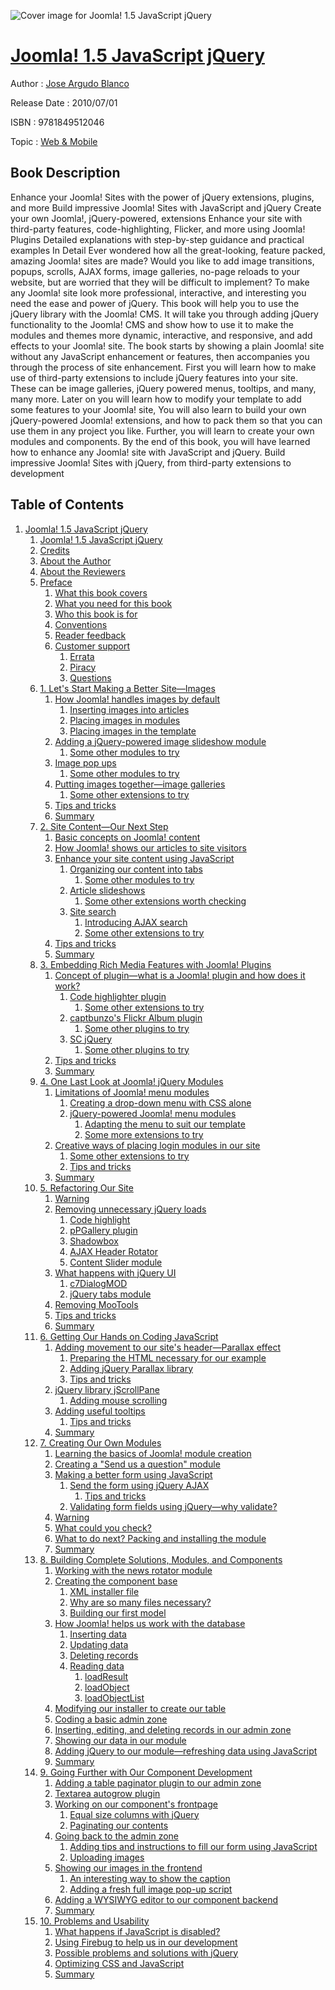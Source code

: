 ![Cover image for Joomla! 1.5 JavaScript jQuery](https://imgdetail.ebookreading.net/cover/cover/web_mobile/EB9781849512046.jpg)

[Joomla! 1.5 JavaScript jQuery](https://ebookreading.net/view/book/Joomla%21+1.5+JavaScript+jQuery-EB9781849512046_1.html "Joomla! 1.5 JavaScript jQuery")
====================================================================================================================

Author : [Jose Argudo Blanco](https://ebookreading.net/search/author/Jose+Argudo+Blanco)

Release Date : 2010/07/01

ISBN : 9781849512046

Topic : [Web & Mobile](https://ebookreading.net/search/category/web-mobile)

Book Description
-----------------

Enhance your Joomla! Sites with the power of jQuery extensions, plugins, and more
Build impressive Joomla! Sites with JavaScript and jQuery 
Create your own Joomla!, jQuery-powered, extensions
Enhance your site with third-party features, code-highlighting, Flicker, and more using Joomla! Plugins
Detailed explanations with step-by-step guidance and practical examples
In Detail
Ever wondered how all the great-looking, feature packed, amazing Joomla! sites are made? Would you like to add image transitions, popups, scrolls, AJAX forms, image galleries, no-page reloads to your website, but are worried that they will be difficult to implement? To make any Joomla! site look more professional, interactive, and interesting you need the ease and power of jQuery.
This book will help you to use the jQuery library with the Joomla! CMS. It will take you through adding jQuery functionality to the Joomla! CMS and show how to use it to make the modules and themes more dynamic, interactive, and responsive, and add effects to your Joomla! site.
The book starts by showing a plain Joomla! site without any JavaScript enhancement or features, then accompanies you through the process of site enhancement.
First you will learn how to make use of third-party extensions to include jQuery features into your site. These can be image galleries, jQuery powered menus, tooltips, and many, many more. Later on you will learn how to modify your template to add some features to your Joomla! site, You will also learn to build your own jQuery-powered Joomla! extensions, and how to pack them so that you can use them in any project you like. Further, you will learn to create your own modules and components.
By the end of this book, you will have learned how to enhance any Joomla! site with JavaScript and jQuery.
Build impressive Joomla! Sites with jQuery, from third-party extensions to development
              
Table of Contents
-----------------

1. [Joomla! 1.5 JavaScript jQuery](https://ebookreading.net/view/book/Joomla%21+1.5+JavaScript+jQuery-EB9781849512046_2.html)
    1. [Joomla! 1.5 JavaScript jQuery](https://ebookreading.net/view/book/Joomla%21+1.5+JavaScript+jQuery-EB9781849512046_3.html)
    1. [Credits](https://ebookreading.net/view/book/Joomla%21+1.5+JavaScript+jQuery-EB9781849512046_4.html)
    1. [About the Author](https://ebookreading.net/view/book/Joomla%21+1.5+JavaScript+jQuery-EB9781849512046_5.html)
    1. [About the Reviewers](https://ebookreading.net/view/book/Joomla%21+1.5+JavaScript+jQuery-EB9781849512046_6.html)
    1. [Preface](https://ebookreading.net/view/book/Joomla%21+1.5+JavaScript+jQuery-EB9781849512046_7.html)
        1. [What this book covers](https://ebookreading.net/view/book/Joomla%21+1.5+JavaScript+jQuery-EB9781849512046_7.html#ch00lvl1sec01)
        1. [What you need for this book](https://ebookreading.net/view/book/Joomla%21+1.5+JavaScript+jQuery-EB9781849512046_8.html)
        1. [Who this book is for](https://ebookreading.net/view/book/Joomla%21+1.5+JavaScript+jQuery-EB9781849512046_9.html)
        1. [Conventions](https://ebookreading.net/view/book/Joomla%21+1.5+JavaScript+jQuery-EB9781849512046_10.html)
        1. [Reader feedback](https://ebookreading.net/view/book/Joomla%21+1.5+JavaScript+jQuery-EB9781849512046_11.html)
        1. [Customer support](https://ebookreading.net/view/book/Joomla%21+1.5+JavaScript+jQuery-EB9781849512046_12.html)
            1. [Errata](https://ebookreading.net/view/book/Joomla%21+1.5+JavaScript+jQuery-EB9781849512046_12.html#ch00lvl2sec01)
            1. [Piracy](https://ebookreading.net/view/book/Joomla%21+1.5+JavaScript+jQuery-EB9781849512046_12.html#ch00lvl2sec02)
            1. [Questions](https://ebookreading.net/view/book/Joomla%21+1.5+JavaScript+jQuery-EB9781849512046_12.html#ch00lvl2sec03)
    1. [1. Let&#39;s Start Making a Better Site—Images](https://ebookreading.net/view/book/Joomla%21+1.5+JavaScript+jQuery-EB9781849512046_13.html)
        1. [How Joomla! handles images by default](https://ebookreading.net/view/book/Joomla%21+1.5+JavaScript+jQuery-EB9781849512046_13.html#ch01lvl1sec01)
            1. [Inserting images into articles](https://ebookreading.net/view/book/Joomla%21+1.5+JavaScript+jQuery-EB9781849512046_13.html#ch01lvl2sec01)
            1. [Placing images in modules](https://ebookreading.net/view/book/Joomla%21+1.5+JavaScript+jQuery-EB9781849512046_13.html#ch01lvl2sec02)
            1. [Placing images in the template](https://ebookreading.net/view/book/Joomla%21+1.5+JavaScript+jQuery-EB9781849512046_13.html#ch01lvl2sec03)
        1. [Adding a jQuery-powered image slideshow module](https://ebookreading.net/view/book/Joomla%21+1.5+JavaScript+jQuery-EB9781849512046_14.html)
            1. [Some other modules to try](https://ebookreading.net/view/book/Joomla%21+1.5+JavaScript+jQuery-EB9781849512046_14.html#ch01lvl2sec04)
        1. [Image pop ups](https://ebookreading.net/view/book/Joomla%21+1.5+JavaScript+jQuery-EB9781849512046_15.html)
            1. [Some other modules to try](https://ebookreading.net/view/book/Joomla%21+1.5+JavaScript+jQuery-EB9781849512046_15.html#ch01lvl2sec05)
        1. [Putting images together—image galleries](https://ebookreading.net/view/book/Joomla%21+1.5+JavaScript+jQuery-EB9781849512046_16.html)
            1. [Some other extensions to try](https://ebookreading.net/view/book/Joomla%21+1.5+JavaScript+jQuery-EB9781849512046_16.html#ch01lvl2sec06)
        1. [Tips and tricks](https://ebookreading.net/view/book/Joomla%21+1.5+JavaScript+jQuery-EB9781849512046_17.html)
        1. [Summary](https://ebookreading.net/view/book/Joomla%21+1.5+JavaScript+jQuery-EB9781849512046_18.html)
    1. [2. Site Content—Our Next Step](https://ebookreading.net/view/book/Joomla%21+1.5+JavaScript+jQuery-EB9781849512046_19.html)
        1. [Basic concepts on Joomla! content](https://ebookreading.net/view/book/Joomla%21+1.5+JavaScript+jQuery-EB9781849512046_19.html#ch02lvl1sec01)
        1. [How Joomla! shows our articles to site visitors](https://ebookreading.net/view/book/Joomla%21+1.5+JavaScript+jQuery-EB9781849512046_20.html)
        1. [Enhance your site content using JavaScript](https://ebookreading.net/view/book/Joomla%21+1.5+JavaScript+jQuery-EB9781849512046_21.html)
            1. [Organizing our content into tabs](https://ebookreading.net/view/book/Joomla%21+1.5+JavaScript+jQuery-EB9781849512046_21.html#ch02lvl2sec01)
                1. [Some other modules to try](https://ebookreading.net/view/book/Joomla%21+1.5+JavaScript+jQuery-EB9781849512046_21.html#ch02lvl3sec01)
            1. [Article slideshows](https://ebookreading.net/view/book/Joomla%21+1.5+JavaScript+jQuery-EB9781849512046_21.html#ch02lvl2sec02)
                1. [Some other extensions worth checking](https://ebookreading.net/view/book/Joomla%21+1.5+JavaScript+jQuery-EB9781849512046_21.html#ch02lvl3sec02)
            1. [Site search](https://ebookreading.net/view/book/Joomla%21+1.5+JavaScript+jQuery-EB9781849512046_21.html#ch02lvl2sec03)
                1. [Introducing AJAX search](https://ebookreading.net/view/book/Joomla%21+1.5+JavaScript+jQuery-EB9781849512046_21.html#ch02lvl3sec03)
                1. [Some other extensions to try](https://ebookreading.net/view/book/Joomla%21+1.5+JavaScript+jQuery-EB9781849512046_21.html#ch02lvl3sec04)
        1. [Tips and tricks](https://ebookreading.net/view/book/Joomla%21+1.5+JavaScript+jQuery-EB9781849512046_22.html)
        1. [Summary](https://ebookreading.net/view/book/Joomla%21+1.5+JavaScript+jQuery-EB9781849512046_23.html)
    1. [3. Embedding Rich Media Features with Joomla! Plugins](https://ebookreading.net/view/book/Joomla%21+1.5+JavaScript+jQuery-EB9781849512046_24.html)
        1. [Concept of plugin—what is a Joomla! plugin and how does it work?](https://ebookreading.net/view/book/Joomla%21+1.5+JavaScript+jQuery-EB9781849512046_24.html#ch03lvl1sec01)
            1. [Code highlighter plugin](https://ebookreading.net/view/book/Joomla%21+1.5+JavaScript+jQuery-EB9781849512046_24.html#ch03lvl2sec01)
                1. [Some other extensions to try](https://ebookreading.net/view/book/Joomla%21+1.5+JavaScript+jQuery-EB9781849512046_24.html#ch03lvl3sec01)
            1. [captbunzo&#39;s Flickr Album plugin](https://ebookreading.net/view/book/Joomla%21+1.5+JavaScript+jQuery-EB9781849512046_24.html#ch03lvl2sec02)
                1. [Some other plugins to try](https://ebookreading.net/view/book/Joomla%21+1.5+JavaScript+jQuery-EB9781849512046_24.html#ch03lvl3sec02)
            1. [SC jQuery](https://ebookreading.net/view/book/Joomla%21+1.5+JavaScript+jQuery-EB9781849512046_24.html#ch03lvl2sec03)
                1. [Some other plugins to try](https://ebookreading.net/view/book/Joomla%21+1.5+JavaScript+jQuery-EB9781849512046_24.html#ch03lvl3sec03)
        1. [Tips and tricks](https://ebookreading.net/view/book/Joomla%21+1.5+JavaScript+jQuery-EB9781849512046_25.html)
        1. [Summary](https://ebookreading.net/view/book/Joomla%21+1.5+JavaScript+jQuery-EB9781849512046_26.html)
    1. [4. One Last Look at Joomla! jQuery Modules](https://ebookreading.net/view/book/Joomla%21+1.5+JavaScript+jQuery-EB9781849512046_27.html)
        1. [Limitations of Joomla! menu modules](https://ebookreading.net/view/book/Joomla%21+1.5+JavaScript+jQuery-EB9781849512046_27.html#ch04lvl1sec01)
            1. [Creating a drop-down menu with CSS alone](https://ebookreading.net/view/book/Joomla%21+1.5+JavaScript+jQuery-EB9781849512046_27.html#ch04lvl2sec01)
            1. [jQuery-powered Joomla! menu modules](https://ebookreading.net/view/book/Joomla%21+1.5+JavaScript+jQuery-EB9781849512046_27.html#ch04lvl2sec02)
                1. [Adapting the menu to suit our template](https://ebookreading.net/view/book/Joomla%21+1.5+JavaScript+jQuery-EB9781849512046_27.html#ch04lvl3sec01)
                1. [Some more extensions to try](https://ebookreading.net/view/book/Joomla%21+1.5+JavaScript+jQuery-EB9781849512046_27.html#ch04lvl3sec02)
        1. [Creative ways of placing login modules in our site](https://ebookreading.net/view/book/Joomla%21+1.5+JavaScript+jQuery-EB9781849512046_28.html)
            1. [Some other extensions to try](https://ebookreading.net/view/book/Joomla%21+1.5+JavaScript+jQuery-EB9781849512046_28.html#ch04lvl2sec03)
            1. [Tips and tricks](https://ebookreading.net/view/book/Joomla%21+1.5+JavaScript+jQuery-EB9781849512046_28.html#ch04lvl2sec04)
        1. [Summary](https://ebookreading.net/view/book/Joomla%21+1.5+JavaScript+jQuery-EB9781849512046_29.html)
    1. [5. Refactoring Our Site](https://ebookreading.net/view/book/Joomla%21+1.5+JavaScript+jQuery-EB9781849512046_30.html)
        1. [Warning](https://ebookreading.net/view/book/Joomla%21+1.5+JavaScript+jQuery-EB9781849512046_30.html#ch05lvl1sec01)
        1. [Removing unnecessary jQuery loads](https://ebookreading.net/view/book/Joomla%21+1.5+JavaScript+jQuery-EB9781849512046_31.html)
            1. [Code highlight](https://ebookreading.net/view/book/Joomla%21+1.5+JavaScript+jQuery-EB9781849512046_31.html#ch05lvl2sec01)
            1. [pPGallery plugin](https://ebookreading.net/view/book/Joomla%21+1.5+JavaScript+jQuery-EB9781849512046_31.html#ch05lvl2sec02)
            1. [Shadowbox](https://ebookreading.net/view/book/Joomla%21+1.5+JavaScript+jQuery-EB9781849512046_31.html#ch05lvl2sec03)
            1. [AJAX Header Rotator](https://ebookreading.net/view/book/Joomla%21+1.5+JavaScript+jQuery-EB9781849512046_31.html#ch05lvl2sec04)
            1. [Content Slider module](https://ebookreading.net/view/book/Joomla%21+1.5+JavaScript+jQuery-EB9781849512046_31.html#ch05lvl2sec05)
        1. [What happens with jQuery UI](https://ebookreading.net/view/book/Joomla%21+1.5+JavaScript+jQuery-EB9781849512046_32.html)
            1. [c7DialogMOD](https://ebookreading.net/view/book/Joomla%21+1.5+JavaScript+jQuery-EB9781849512046_32.html#ch05lvl2sec06)
            1. [jQuery tabs module](https://ebookreading.net/view/book/Joomla%21+1.5+JavaScript+jQuery-EB9781849512046_32.html#ch05lvl2sec07)
        1. [Removing MooTools](https://ebookreading.net/view/book/Joomla%21+1.5+JavaScript+jQuery-EB9781849512046_33.html)
        1. [Tips and tricks](https://ebookreading.net/view/book/Joomla%21+1.5+JavaScript+jQuery-EB9781849512046_34.html)
        1. [Summary](https://ebookreading.net/view/book/Joomla%21+1.5+JavaScript+jQuery-EB9781849512046_35.html)
    1. [6. Getting Our Hands on Coding JavaScript](https://ebookreading.net/view/book/Joomla%21+1.5+JavaScript+jQuery-EB9781849512046_36.html)
        1. [Adding movement to our site&#39;s header—Parallax effect](https://ebookreading.net/view/book/Joomla%21+1.5+JavaScript+jQuery-EB9781849512046_36.html#ch06lvl1sec01)
            1. [Preparing the HTML necessary for our example](https://ebookreading.net/view/book/Joomla%21+1.5+JavaScript+jQuery-EB9781849512046_36.html#ch06lvl2sec01)
            1. [Adding jQuery Parallax library](https://ebookreading.net/view/book/Joomla%21+1.5+JavaScript+jQuery-EB9781849512046_36.html#ch06lvl2sec02)
            1. [Tips and tricks](https://ebookreading.net/view/book/Joomla%21+1.5+JavaScript+jQuery-EB9781849512046_36.html#ch06lvl2sec03)
        1. [jQuery library jScrollPane](https://ebookreading.net/view/book/Joomla%21+1.5+JavaScript+jQuery-EB9781849512046_37.html)
            1. [Adding mouse scrolling](https://ebookreading.net/view/book/Joomla%21+1.5+JavaScript+jQuery-EB9781849512046_37.html#ch06lvl2sec04)
        1. [Adding useful tooltips](https://ebookreading.net/view/book/Joomla%21+1.5+JavaScript+jQuery-EB9781849512046_38.html)
            1. [Tips and tricks](https://ebookreading.net/view/book/Joomla%21+1.5+JavaScript+jQuery-EB9781849512046_38.html#ch06lvl2sec05)
        1. [Summary](https://ebookreading.net/view/book/Joomla%21+1.5+JavaScript+jQuery-EB9781849512046_39.html)
    1. [7. Creating Our Own Modules](https://ebookreading.net/view/book/Joomla%21+1.5+JavaScript+jQuery-EB9781849512046_40.html)
        1. [Learning the basics of Joomla! module creation](https://ebookreading.net/view/book/Joomla%21+1.5+JavaScript+jQuery-EB9781849512046_40.html#ch07lvl1sec01)
        1. [Creating a &quot;Send us a question&quot; module](https://ebookreading.net/view/book/Joomla%21+1.5+JavaScript+jQuery-EB9781849512046_41.html)
        1. [Making a better form using JavaScript](https://ebookreading.net/view/book/Joomla%21+1.5+JavaScript+jQuery-EB9781849512046_42.html)
            1. [Send the form using jQuery AJAX](https://ebookreading.net/view/book/Joomla%21+1.5+JavaScript+jQuery-EB9781849512046_42.html#ch07lvl2sec01)
                1. [Tips and tricks](https://ebookreading.net/view/book/Joomla%21+1.5+JavaScript+jQuery-EB9781849512046_42.html#ch07lvl3sec01)
            1. [Validating form fields using jQuery—why validate?](https://ebookreading.net/view/book/Joomla%21+1.5+JavaScript+jQuery-EB9781849512046_42.html#ch07lvl2sec02)
        1. [Warning](https://ebookreading.net/view/book/Joomla%21+1.5+JavaScript+jQuery-EB9781849512046_43.html)
        1. [What could you check?](https://ebookreading.net/view/book/Joomla%21+1.5+JavaScript+jQuery-EB9781849512046_44.html)
        1. [What to do next? Packing and installing the module](https://ebookreading.net/view/book/Joomla%21+1.5+JavaScript+jQuery-EB9781849512046_45.html)
        1. [Summary](https://ebookreading.net/view/book/Joomla%21+1.5+JavaScript+jQuery-EB9781849512046_46.html)
    1. [8. Building Complete Solutions, Modules, and Components](https://ebookreading.net/view/book/Joomla%21+1.5+JavaScript+jQuery-EB9781849512046_47.html)
        1. [Working with the news rotator module](https://ebookreading.net/view/book/Joomla%21+1.5+JavaScript+jQuery-EB9781849512046_47.html#ch08lvl1sec01)
        1. [Creating the component base](https://ebookreading.net/view/book/Joomla%21+1.5+JavaScript+jQuery-EB9781849512046_48.html)
            1. [XML installer file](https://ebookreading.net/view/book/Joomla%21+1.5+JavaScript+jQuery-EB9781849512046_48.html#ch08lvl2sec01)
            1. [Why are so many files necessary?](https://ebookreading.net/view/book/Joomla%21+1.5+JavaScript+jQuery-EB9781849512046_48.html#ch08lvl2sec02)
            1. [Building our first model](https://ebookreading.net/view/book/Joomla%21+1.5+JavaScript+jQuery-EB9781849512046_48.html#ch08lvl2sec03)
        1. [How Joomla! helps us work with the database](https://ebookreading.net/view/book/Joomla%21+1.5+JavaScript+jQuery-EB9781849512046_49.html)
            1. [Inserting data](https://ebookreading.net/view/book/Joomla%21+1.5+JavaScript+jQuery-EB9781849512046_49.html#ch08lvl2sec04)
            1. [Updating data](https://ebookreading.net/view/book/Joomla%21+1.5+JavaScript+jQuery-EB9781849512046_49.html#ch08lvl2sec05)
            1. [Deleting records](https://ebookreading.net/view/book/Joomla%21+1.5+JavaScript+jQuery-EB9781849512046_49.html#ch08lvl2sec06)
            1. [Reading data](https://ebookreading.net/view/book/Joomla%21+1.5+JavaScript+jQuery-EB9781849512046_49.html#ch08lvl2sec07)
                1. [loadResult](https://ebookreading.net/view/book/Joomla%21+1.5+JavaScript+jQuery-EB9781849512046_49.html#ch08lvl3sec01)
                1. [loadObject](https://ebookreading.net/view/book/Joomla%21+1.5+JavaScript+jQuery-EB9781849512046_49.html#ch08lvl3sec02)
                1. [loadObjectList](https://ebookreading.net/view/book/Joomla%21+1.5+JavaScript+jQuery-EB9781849512046_49.html#ch08lvl3sec03)
        1. [Modifying our installer to create our table](https://ebookreading.net/view/book/Joomla%21+1.5+JavaScript+jQuery-EB9781849512046_50.html)
        1. [Coding a basic admin zone](https://ebookreading.net/view/book/Joomla%21+1.5+JavaScript+jQuery-EB9781849512046_51.html)
        1. [Inserting, editing, and deleting records in our admin zone](https://ebookreading.net/view/book/Joomla%21+1.5+JavaScript+jQuery-EB9781849512046_52.html)
        1. [Showing our data in our module](https://ebookreading.net/view/book/Joomla%21+1.5+JavaScript+jQuery-EB9781849512046_53.html)
        1. [Adding jQuery to our module—refreshing data using JavaScript](https://ebookreading.net/view/book/Joomla%21+1.5+JavaScript+jQuery-EB9781849512046_54.html)
        1. [Summary](https://ebookreading.net/view/book/Joomla%21+1.5+JavaScript+jQuery-EB9781849512046_55.html)
    1. [9. Going Further with Our Component Development](https://ebookreading.net/view/book/Joomla%21+1.5+JavaScript+jQuery-EB9781849512046_56.html)
        1. [Adding a table paginator plugin to our admin zone](https://ebookreading.net/view/book/Joomla%21+1.5+JavaScript+jQuery-EB9781849512046_56.html#ch09lvl1sec01)
        1. [Textarea autogrow plugin](https://ebookreading.net/view/book/Joomla%21+1.5+JavaScript+jQuery-EB9781849512046_57.html)
        1. [Working on our component&#39;s frontpage](https://ebookreading.net/view/book/Joomla%21+1.5+JavaScript+jQuery-EB9781849512046_58.html)
            1. [Equal size columns with jQuery](https://ebookreading.net/view/book/Joomla%21+1.5+JavaScript+jQuery-EB9781849512046_58.html#ch09lvl2sec01)
            1. [Paginating our contents](https://ebookreading.net/view/book/Joomla%21+1.5+JavaScript+jQuery-EB9781849512046_58.html#ch09lvl2sec02)
        1. [Going back to the admin zone](https://ebookreading.net/view/book/Joomla%21+1.5+JavaScript+jQuery-EB9781849512046_59.html)
            1. [Adding tips and instructions to fill our form using JavaScript](https://ebookreading.net/view/book/Joomla%21+1.5+JavaScript+jQuery-EB9781849512046_59.html#ch09lvl2sec03)
            1. [Uploading images](https://ebookreading.net/view/book/Joomla%21+1.5+JavaScript+jQuery-EB9781849512046_59.html#ch09lvl2sec04)
        1. [Showing our images in the frontend](https://ebookreading.net/view/book/Joomla%21+1.5+JavaScript+jQuery-EB9781849512046_60.html)
            1. [An interesting way to show the caption](https://ebookreading.net/view/book/Joomla%21+1.5+JavaScript+jQuery-EB9781849512046_60.html#ch09lvl2sec05)
            1. [Adding a fresh full image pop-up script](https://ebookreading.net/view/book/Joomla%21+1.5+JavaScript+jQuery-EB9781849512046_60.html#ch09lvl2sec06)
        1. [Adding a WYSIWYG editor to our component backend](https://ebookreading.net/view/book/Joomla%21+1.5+JavaScript+jQuery-EB9781849512046_61.html)
        1. [Summary](https://ebookreading.net/view/book/Joomla%21+1.5+JavaScript+jQuery-EB9781849512046_62.html)
    1. [10. Problems and Usability](https://ebookreading.net/view/book/Joomla%21+1.5+JavaScript+jQuery-EB9781849512046_63.html)
        1. [What happens if JavaScript is disabled?](https://ebookreading.net/view/book/Joomla%21+1.5+JavaScript+jQuery-EB9781849512046_63.html#ch10lvl1sec01)
        1. [Using Firebug to help us in our development](https://ebookreading.net/view/book/Joomla%21+1.5+JavaScript+jQuery-EB9781849512046_64.html)
        1. [Possible problems and solutions with jQuery](https://ebookreading.net/view/book/Joomla%21+1.5+JavaScript+jQuery-EB9781849512046_65.html)
        1. [Optimizing CSS and JavaScript](https://ebookreading.net/view/book/Joomla%21+1.5+JavaScript+jQuery-EB9781849512046_66.html)
        1. [Summary](https://ebookreading.net/view/book/Joomla%21+1.5+JavaScript+jQuery-EB9781849512046_67.html)
